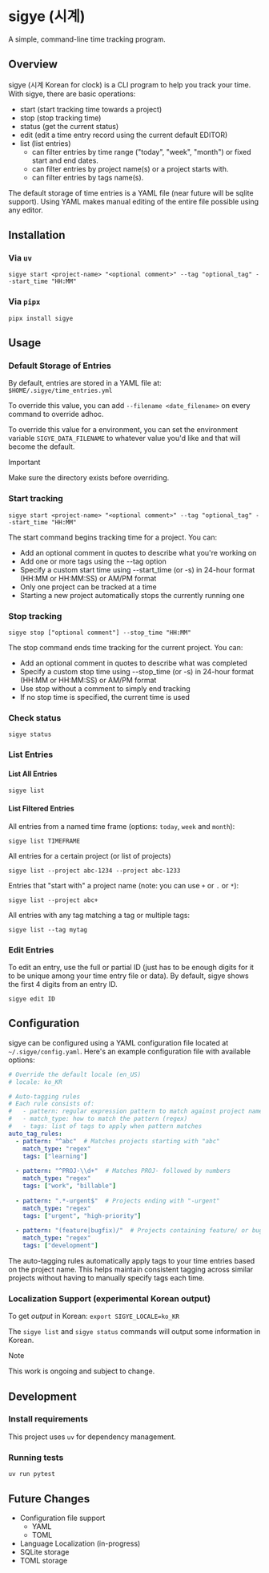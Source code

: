 # sigye (시계)

A simple, command-line time tracking program.

## Overview

sigye (시계 Korean for clock) is a CLI program to help you track your time. With sigye, there are basic operations:
* start (start tracking time towards a project)
* stop (stop tracking time)
* status (get the current status)
* edit (edit a time entry record using the current default EDITOR)
* list (list entries)
  * can filter entries by time range ("today", "week", "month") or fixed start and end dates.
  * can filter entries by project name(s) or a project starts with.
  * can filter entries by tags name(s).

The default storage of time entries is a YAML file (near future will be sqlite support). Using YAML makes manual editing of the entire file possible using any editor.

## Installation

### Via `uv`
```shell
sigye start <project-name> "<optional comment>" --tag "optional_tag" --start_time "HH:MM"
```

### Via `pipx`
```shell
pipx install sigye
```

## Usage

### Default Storage of Entries
By default, entries are stored in a YAML file at: `$HOME/.sigye/time_entries.yml`

To override this value, you can add `--filename <date_filename>` on every command to override adhoc.

To override this value for a environment, you can set the environment variable `SIGYE_DATA_FILENAME` to whatever value you'd like and that will become the default.

> [!IMPORTANT]  
> Make sure the directory exists before overriding.

### Start tracking
```shell
sigye start <project-name> "<optional comment>" --tag "optional_tag" --start_time "HH:MM"
```

The start command begins tracking time for a project. You can:
- Add an optional comment in quotes to describe what you're working on
- Add one or more tags using the --tag option
- Specify a custom start time using --start_time (or -s) in 24-hour format (HH:MM or HH:MM:SS) or AM/PM format
- Only one project can be tracked at a time
- Starting a new project automatically stops the currently running one

### Stop tracking
```shell
sigye stop ["optional comment"] --stop_time "HH:MM"
```

The stop command ends time tracking for the current project. You can:
- Add an optional comment in quotes to describe what was completed
- Specify a custom stop time using --stop_time (or -s) in 24-hour format (HH:MM or HH:MM:SS) or AM/PM format
- Use stop without a comment to simply end tracking
- If no stop time is specified, the current time is used

### Check status
```shell
sigye status
```

### List Entries
#### List All Entries
```shell
sigye list
```
#### List Filtered Entries

All entries from a named time frame (options: `today`, `week` and `month`):
```shell
sigye list TIMEFRAME
```

All entries for a certain project (or list of projects)
```shell
sigye list --project abc-1234 --project abc-1233
```

Entries that "start with" a project name (note: you can use `+` or `.` or `*`):
```
sigye list --project abc+
```

All entries with any tag matching a tag or multiple tags:
```
sigye list --tag mytag
```

### Edit Entries
To edit an entry, use the full or partial ID (just has to be enough digits for it to be unique among your time entry file or data). By default, sigye shows the first 4 digits from an entry ID.
```shell
sigye edit ID
```

## Configuration

sigye can be configured using a YAML configuration file located at `~/.sigye/config.yaml`. Here's an example configuration file with available options:

```yaml
# Override the default locale (en_US)
# locale: ko_KR

# Auto-tagging rules
# Each rule consists of:
#   - pattern: regular expression pattern to match against project name
#   - match_type: how to match the pattern (regex)
#   - tags: list of tags to apply when pattern matches
auto_tag_rules:
  - pattern: "^abc"  # Matches projects starting with "abc"
    match_type: "regex"
    tags: ["learning"]
  
  - pattern: "^PROJ-\\d+"  # Matches PROJ- followed by numbers
    match_type: "regex"
    tags: ["work", "billable"]
  
  - pattern: ".*-urgent$"  # Projects ending with "-urgent"
    match_type: "regex"
    tags: ["urgent", "high-priority"]
  
  - pattern: "(feature|bugfix)/"  # Projects containing feature/ or bugfix/
    match_type: "regex"
    tags: ["development"]
```

The auto-tagging rules automatically apply tags to your time entries based on the project name. This helps maintain consistent tagging across similar projects without having to manually specify tags each time.

### Localization Support (experimental Korean output)
To get *output* in Korean:
`export SIGYE_LOCALE=ko_KR`

The `sigye list` and `sigye status` commands will output some information in Korean.

> [!NOTE]
> This work is ongoing and subject to change.

## Development

### Install requirements

This project uses `uv` for dependency management.

### Running tests

```shell
uv run pytest
```

## Future Changes

* Configuration file support
  * YAML
  * TOML
* Language Localization (in-progress)
* SQLite storage
* TOML storage
